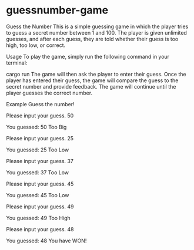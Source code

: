 # guessnumber-game

Guess the Number
This is a simple guessing game in which the player tries to guess a secret number between 1 and 100. The player is given unlimited guesses, and after each guess, they are told whether their guess is too high, too low, or correct.

Usage
To play the game, simply run the following command in your terminal:

cargo run
The game will then ask the player to enter their guess. Once the player has entered their guess, the game will compare the guess to the secret number and provide feedback. The game will continue until the player guesses the correct number.

Example
Guess the number!

Please input your guess.
50

You guessed: 50
Too Big

Please input your guess.
25

You guessed: 25
Too Low

Please input your guess.
37

You guessed: 37
Too Low

Please input your guess.
45

You guessed: 45
Too Low

Please input your guess.
49

You guessed: 49
Too High

Please input your guess.
48

You guessed: 48
You have WON!
